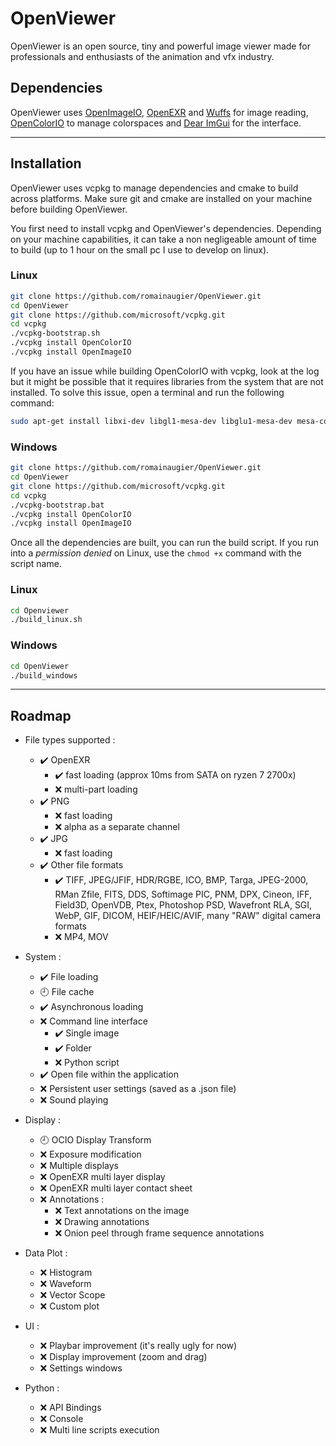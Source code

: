 # OpenViewer
OpenViewer is an open source, tiny and powerful image viewer made for professionals and enthusiasts of the animation and vfx industry.

## Dependencies

OpenViewer uses [OpenImageIO](https://github.com/OpenImageIO/oiio), [OpenEXR](https://github.com/AcademySoftwareFoundation/openexr) and [Wuffs](https://github.com/google/wuffs) for image reading, [OpenColorIO](https://github.com/AcademySoftwareFoundation/OpenColorIO) to manage colorspaces and [Dear ImGui](https://github.com/ocornut/imgui) for the interface.

---
## Installation

OpenViewer uses vcpkg to manage dependencies and cmake to build across platforms. Make sure git and cmake are installed on your machine before building OpenViewer.

You first need to install vcpkg and OpenViewer's dependencies. Depending on your machine capabilities, it can take a non negligeable amount of time to build (up to 1 hour on the small pc I use to develop on linux).

### Linux
```bash
git clone https://github.com/romainaugier/OpenViewer.git
cd OpenViewer
git clone https://github.com/microsoft/vcpkg.git
cd vcpkg
./vcpkg-bootstrap.sh
./vcpkg install OpenColorIO
./vcpkg install OpenImageIO
```

If you have an issue while building OpenColorIO with vcpkg, look at the log but it might be possible that it requires libraries from the system that are not installed. To solve this issue, open a terminal and run the following command:
```bash
sudo apt-get install libxi-dev libgl1-mesa-dev libglu1-mesa-dev mesa-common-dev libxrandr-dev libxxf86vm-dev
```

### Windows
```bash
git clone https://github.com/romainaugier/OpenViewer.git
cd OpenViewer
git clone https://github.com/microsoft/vcpkg.git
cd vcpkg
./vcpkg-bootstrap.bat
./vcpkg install OpenColorIO
./vcpkg install OpenImageIO
```


Once all the dependencies are built, you can run the build script. If you run into a *permission denied* on Linux, use the ```chmod +x``` command with the script name.

### Linux
```bash
cd Openviewer
./build_linux.sh
```

### Windows
```bash
cd OpenViewer
./build_windows
```

---
## Roadmap

- File types supported :
  - :heavy_check_mark: OpenEXR
    - :heavy_check_mark: fast loading (approx 10ms from SATA on ryzen 7 2700x) 
    - :x: multi-part loading
  - :heavy_check_mark: PNG
    - :x: fast loading
    - :x: alpha as a separate channel
  - :heavy_check_mark: JPG
    - :x: fast loading
  - :heavy_check_mark: Other file formats
    - :heavy_check_mark: TIFF, JPEG/JFIF, HDR/RGBE, ICO, BMP, Targa, JPEG-2000, RMan Zfile, FITS, DDS, Softimage PIC, PNM, DPX, Cineon, IFF, Field3D, OpenVDB, Ptex, Photoshop PSD, Wavefront RLA, SGI, WebP, GIF, DICOM, HEIF/HEIC/AVIF, many "RAW" digital camera formats
    - :x: MP4, MOV

- System :
  - :heavy_check_mark: File loading
  - :clock9: File cache
  - :heavy_check_mark: Asynchronous loading
  - :x: Command line interface
    - :heavy_check_mark: Single image
    - :heavy_check_mark: Folder
    - :x: Python script
  - :heavy_check_mark: Open file within the application
  - :x: Persistent user settings (saved as a .json file)
  - :x: Sound playing

- Display :
  - :clock9: OCIO Display Transform
  - :x: Exposure modification
  - :x: Multiple displays
  - :x: OpenEXR multi layer display
  - :x: OpenEXR multi layer contact sheet
  - :x: Annotations : 
    - :x: Text annotations on the image
    - :x: Drawing annotations
    - :x: Onion peel through frame sequence annotations

- Data Plot :
  - :x: Histogram
  - :x: Waveform
  - :x: Vector Scope
  - :x: Custom plot

- UI :
  - :x: Playbar improvement (it's really ugly for now)
  - :x: Display improvement (zoom and drag)
  - :x: Settings windows

- Python :
  - :x: API Bindings
  - :x: Console 
  - :x: Multi line scripts execution
